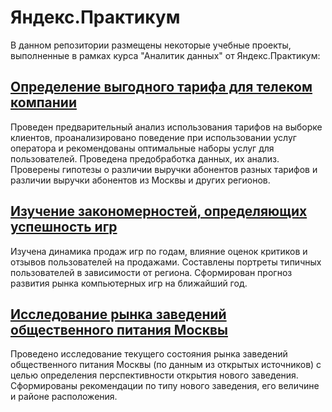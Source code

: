 # Яндекс.Практикум
В данном репозитории размещены некоторые учебные проекты, выполненные в рамках курса "Аналитик данных" от Яндекс.Практикум:
## [Определение выгодного тарифа для телеком компании](https://github.com/Litvinkina/Practicum-projects/tree/main/Video-games)
Проведен предварительный анализ использования тарифов на выборке клиентов, проанализировано поведение при использовании услуг оператора и рекомендованы оптимальные наборы услуг для пользователей. Проведена предобработка данных, их анализ. Проверены гипотезы о различии выручки абонентов разных тарифов и различии выручки абонентов из Москвы и других регионов.
## [Изучение закономерностей, определяющих успешность игр](https://github.com/Litvinkina/Practicum-projects/tree/main/Telecom)
Изучена динамика продаж игр по годам, влияние оценок критиков и отзывов пользователей на продажами.
Составлены портреты типичных пользователей в зависимости от региона.
Сформирован прогноз развития рынка компьютерных игр на ближайший год.
## [Исследование рынка заведений общественного питания Москвы](https://github.com/Litvinkina/Practicum-projects/tree/main/Analiz-rynka-pitaniya)
Проведено исследование текущего состояния рынка заведений общественного питания Москвы (по данным из открытых источников) с целью определения перспективности открытия нового заведения. Сформированы рекомендации по типу нового заведения, его величине и районе расположения.
